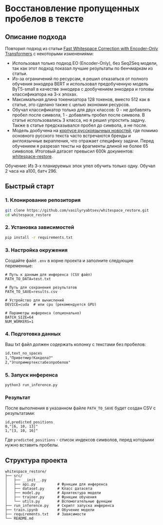# Восстановление пропущенных пробелов в тексте

## Описание подхода

Повторил подход из статьи [Fast Whitespace Correction with Encoder-Only Transformers](https://aclanthology.org/2023.acl-demo.37.pdf#:~:text=The%20goal%20of%20whitespace%20correction,We%20compare) с некоторыми изменениями:

- Использовал только подход EO (Encoder-Only), без Seq2Seq модели, так как этот подход показал лучшие результаты по бенчмаркам из статьи. 
- Из-за ограничений по ресурсам, я решил отказаться от полного обучения энкодера BERT и использовал предобученную модель ByT5-small в качестве энкодера с дообучением энкодера и головы классификатора на 3-х эпохах.
- Максимальная длина токенизатора 128 токенов, вместо 512 как в статье, это сделано также с целью экономии ресурсов.
- Обучал классификатор только для двух классов: 0 - не добавлять пробел после символа, 1 - добавлять пробел после символа. В статье использовались 3 класса, но я решил упростить задачу. Также в статье предсказывался пробел до символа, а не после.
- Модель дообучена на [корпусе русскоязычных новостей](https://www.kaggle.com/datasets/vfomenko/russian-news-2020), где помимо основного русского текста часто встречаются бренды и англоязычные вкрапления, что отражает специфику задачи. Перед обучением я разрезал тексты на фрагменты длиной не более 65 символов. Итоговый датасет превысил 600k документов: [whitespace-restore](https://www.kaggle.com/datasets/vasilyryabtsev/whitespace-restore).

Обучение: Из 3-х планируемых эпох упел обучить только одну. Обучал 2 часа на a100, батч 296.

## Быстрый старт

### 1. Клонирование репозитория
```bash
git clone https://github.com/vasilyryabtsev/whitespace_restore.git
cd whitespace_restore
```

### 2. Установка зависимостей
```bash
pip install -r requirements.txt
```

### 3. Настройка окружения
Создайте файл `.env` в корне проекта и заполните следующие переменные:

```env
# Путь к данным для инференса (CSV файл)
PATH_TO_DATA=test.txt

# Путь для сохранения результатов
PATH_TO_SAVE=results.csv

# Устройство для вычислений
DEVICE=cuda  # или cpu (рекомендуется GPU)

# Параметры инференса (опционально)
BATCH_SIZE=64
NUM_WORKERS=1
```

### 4. Подготовка данных
Ваш txt файл должен содержать колонку с текстами без пробелов:
```txt
id,text_no_spaces
1,"Приветмир!Какдела?"
2,"Этопримертекстабезпробелов"
```

### 5. Запуск инференса
```bash
python3 run_inference.py
```

### Результат
После выполнения в указанном файле `PATH_TO_SAVE` будет создан CSV с результатами:
```csv
id,predicted_positions
0,"[6, 10, 13]"
1,"[3, 10, 16]"
```

Где `predicted_positions` - список индексов символов, перед которыми нужно вставить пробелы.

## Структура проекта
```
whitespace_restore/
├── src/
│   ├── __init__.py
│   ├── api.py          # Функции для инференса
│   ├── dataset.py      # Класс датасета
│   ├── model.py        # Архитектура модели
│   ├── trainer.py      # Функции обучения
│   └── utils.py        # Вспомогательные функции
├── run_inference.py    # Скрипт запуска инференса
├── train.ipynb         # Обучение модели
├── requirements.txt    # Зависимости
└── README.md
```
